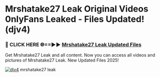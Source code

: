# Mrshatake27 Leak Original Videos 0nlyFans Leaked - Files Updated! (djv4)

<h3>🔴 CLICK HERE 🌐==►► <a href="https://tinyurl.com/4seja8ks" rel="nofollow">Mrshatake27 Leak Updated Files</a></h3>

Get Mrshatake27 Leak and all content. Now you can access all videos and pictures of Mrshatake27 Leak. New Updated Files 2025!

[![djv4](https://i.imgur.com/EWjZXRe.gif)](https://tinyurl.com/4seja8ks)
mrshatake27 leak